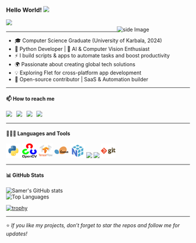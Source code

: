 ### Hello World! <img src="https://avatars.githubusercontent.com/u/160379789?s=400&u=0415bf8288d61bc16810abd2ba213f230a8c9dc7&v=4" width="29px">

![](https://komarev.com/ghpvc/?username=msa4x&label=Profile%20Visits&color=red&style=for-the-badge)  
<img src="https://github.com/sciencepal/sciencepal/blob/master/assets/life_balance.gif" alt="side Image" align="right" width="200" height="auto" />

---

- 🎓 Computer Science Graduate (University of Karbala, 2024)  
- 🐍 Python Developer | 🤖 AI & Computer Vision Enthusiast  
- ⚡ I build scripts & apps to automate tasks and boost productivity  
- 🌍 Passionate about creating global tech solutions  
- 💡 Exploring Flet for cross-platform app development  
- 🚀 Open-source contributor | SaaS & Automation builder  

---

#### 📫 How to reach me

[<img src="https://img.icons8.com/color/48/000000/twitter.png" width="3.5%"/>](https://x.com/msa4x)
&nbsp;
[<img src="https://img.icons8.com/color/48/000000/linkedin.png" width="3.5%"/>](https://linkedin.com/in/YOURUSERNAME)
&nbsp;
[<img src="https://img.icons8.com/fluent/48/000000/gmail.png" width="3.5%"/>](mailto:YOURMAIL@example.com)
&nbsp;
[<img src="https://img.icons8.com/fluent/48/000000/github.png" width="3.5%"/>](https://github.com/msa4x)

---

#### 👨🏻‍💻 Languages and Tools

<code><img height="40" src="https://raw.githubusercontent.com/github/explore/master/topics/python/python.png"></code>
<code><img height="40" src="https://raw.githubusercontent.com/github/explore/master/topics/opencv/opencv.png"></code>
<code><img height="40" src="https://raw.githubusercontent.com/github/explore/master/topics/tensorflow/tensorflow.png"></code>
<code><img height="40" src="https://raw.githubusercontent.com/github/explore/master/topics/scikit-learn/scikit-learn.png"></code>
<code><img height="40" src="https://raw.githubusercontent.com/github/explore/master/topics/numpy/numpy.png"></code>
<code><img height="40" src="https://raw.githubusercontent.com/github/explore/master/topics/pandas/pandas.png"></code>
<code><img height="40" src="https://raw.githubusercontent.com/github/explore/master/topics/flet/flet.png"></code>
<code><img height="40" src="https://raw.githubusercontent.com/github/explore/master/topics/git/git.png"></code>

---

#### 📊 GitHub Stats

![Samer's GitHub stats](https://github-readme-stats.vercel.app/api?username=msa4x&show_icons=true&theme=radical)  
![Top Languages](https://github-readme-stats.vercel.app/api/top-langs/?username=msa4x&layout=compact&theme=radical)

[![trophy](https://github-profile-trophy.vercel.app/?username=msa4x&theme=juicyfresh&no-frame=true&row=1&&margin-w=20&no-bg=true)](https://github-profile-trophy.vercel.app/?username=msa4x)

---

⭐ *If you like my projects, don’t forget to star the repos and follow me for updates!*
